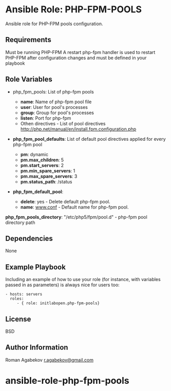 Ansible Role: PHP-FPM-POOLS
=========

Ansible role for PHP-FPM pools configuration.

Requirements
------------

Must be running PHP-FPM
A restart php-fpm handler is used to restart PHP-FPM after configuration changes and must be defined in your playbook

Role Variables
--------------

- php_fpm_pools: List of php-fpm pools
  - **name**: Name of php-fpm pool file
  - **user**: User for pool's processes
  - **group**: Group for pool's processes
  - **listen**: Port for php-fpm
  - Othen directives - List of pool directives http://php.net/manual/en/install.fpm.configuration.php


- **php_fpm_pool_defaults**: List of default pool directives applied for every php-fpm pool
  - **pm**: dynamic
  - **pm.max_children**: 5
  - **pm.start_servers**: 2
  - **pm.min_spare_servers**: 1
  - **pm.max_spare_servers**: 3
  - **pm.status_path**: /status

- **php_fpm_default_pool**:
  - **delete**: yes - Delete default php-fpm pool.
  - **name**: www.conf - Default name for php-fpm pool.

**php_fpm_pools_directory**: "/etc/php5/fpm/pool.d" - php-fpm pool directory path

Dependencies
------------

None

Example Playbook
----------------

Including an example of how to use your role (for instance, with variables passed in as parameters) is always nice for users too:

    - hosts: servers
      roles:
         - { role: initlabopen.php-fpm-pools}

License
-------

BSD

Author Information
------------------

Roman Agabekov <r.agabekov@gmail.com>

# ansible-role-php-fpm-pools
